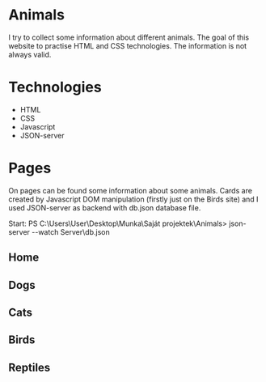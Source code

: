 # Animals
I try to collect some information about different animals. The goal of this website to practise HTML and CSS technologies. The information is not always valid.

# Technologies
- HTML
- CSS
- Javascript
- JSON-server

# Pages

On pages can be found some information about some animals. Cards are created by Javascript DOM manipulation (firstly just on the Birds site) and I used JSON-server as backend with db.json database file.

Start: PS C:\Users\User\Desktop\Munka\Saját projektek\Animals> json-server --watch Server\db.json

## Home

## Dogs

## Cats

## Birds

## Reptiles
